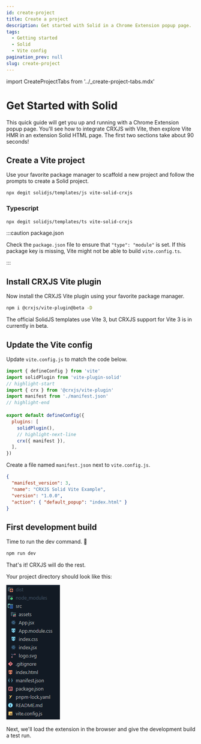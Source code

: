 ```yaml
---
id: create-project
title: Create a project
description: Get started with Solid in a Chrome Extension popup page.
tags:
  - Getting started
  - Solid
  - Vite config
pagination_prev: null
slug: create-project
---
```


import CreateProjectTabs from '../\_create-project-tabs.mdx'

# Get Started with Solid

This quick guide will get you up and running with a Chrome Extension popup page.
You'll see how to integrate CRXJS with Vite, then explore Vite HMR in an
extension Solid HTML page. The first two sections take about 90 seconds!

## Create a Vite project

Use your favorite package manager to scaffold a new project and follow the
prompts to create a Solid project.

```sh
npx degit solidjs/templates/js vite-solid-crxjs
```

### Typescript

```sh
npx degit solidjs/templates/ts vite-solid-crxjs
```

:::caution package.json

Check the `package.json` file to ensure that `"type": "module"` is set. If this
package key is missing, Vite might not be able to build `vite.config.ts`.

:::

## Install CRXJS Vite plugin

Now install the CRXJS Vite plugin using your favorite package manager.

```sh
npm i @crxjs/vite-plugin@beta -D
```

The official SolidJS templates use Vite 3, but CRXJS support for Vite 3 is in
currently in beta.

## Update the Vite config

Update `vite.config.js` to match the code below.

```js title=vite.config.js
import { defineConfig } from 'vite'
import solidPlugin from 'vite-plugin-solid'
// highlight-start
import { crx } from '@crxjs/vite-plugin'
import manifest from './manifest.json'
// highlight-end

export default defineConfig({
  plugins: [
    solidPlugin(),
    // highlight-next-line
    crx({ manifest }),
  ],
})
```

Create a file named `manifest.json` next to `vite.config.js`.

```json title=manifest.json
{
  "manifest_version": 3,
  "name": "CRXJS Solid Vite Example",
  "version": "1.0.0",
  "action": { "default_popup": "index.html" }
}
```

## First development build

Time to run the dev command. 🤞

```sh
npm run dev
```

That's it! CRXJS will do the rest.

Your project directory should look like this:

![RPCE File Structure](./assets/start-initial-files.png)

Next, we'll load the extension in the browser and give the development build a
test run.

